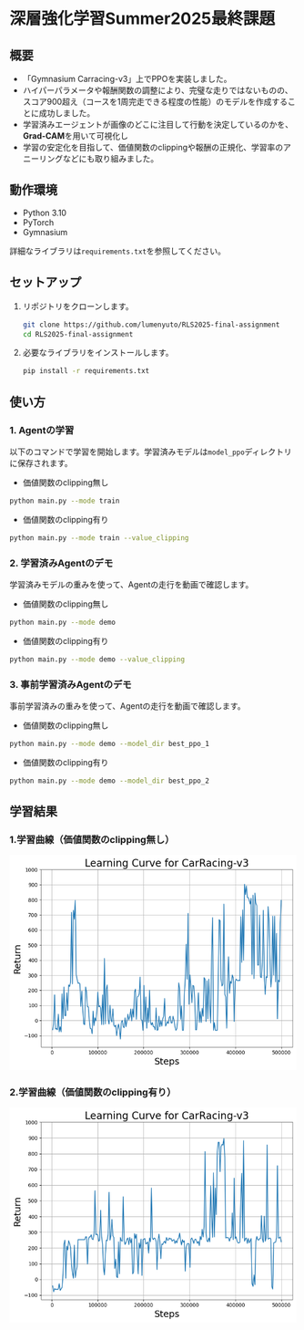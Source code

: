 # 深層強化学習Summer2025最終課題

## 概要
- 「Gymnasium Carracing-v3」上でPPOを実装しました。
- ハイパーパラメータや報酬関数の調整により、完璧な走りではないものの、スコア900超え（コースを1周完走できる程度の性能）のモデルを作成することに成功しました。
- 学習済みエージェントが画像のどこに注目して行動を決定しているのかを、**Grad-CAM**を用いて可視化し
- 学習の安定化を目指して、価値関数のclippingや報酬の正規化、学習率のアニーリングなどにも取り組みました。

## 動作環境

* Python 3.10
* PyTorch
* Gymnasium

詳細なライブラリは`requirements.txt`を参照してください。

## セットアップ

1.  リポジトリをクローンします。
    ```bash
    git clone https://github.com/lumenyuto/RLS2025-final-assignment
    cd RLS2025-final-assignment
    ```

2.  必要なライブラリをインストールします。
    ```bash
    pip install -r requirements.txt
    ```

## 使い方

### 1. Agentの学習

以下のコマンドで学習を開始します。学習済みモデルは`model_ppo`ディレクトリに保存されます。
- 価値関数のclipping無し
```bash
python main.py --mode train 
```
- 価値関数のclipping有り
```bash
python main.py --mode train --value_clipping
```
### 2. 学習済みAgentのデモ
学習済みモデルの重みを使って、Agentの走行を動画で確認します。
- 価値関数のclipping無し
```bash
python main.py --mode demo
```
- 価値関数のclipping有り
```bash
python main.py --mode demo --value_clipping
```

### 3. 事前学習済みAgentのデモ

事前学習済みの重みを使って、Agentの走行を動画で確認します。
- 価値関数のclipping無し
```bash
python main.py --mode demo --model_dir best_ppo_1
```

- 価値関数のclipping有り
```bash
python main.py --mode demo --model_dir best_ppo_2
```

## 学習結果
### 1.学習曲線（価値関数のclipping無し）
![学習曲線](https://github.com/lumenyuto/RLs2025-final-assignment/blob/main/images/best_ppo_1.png?raw=true)

### 2.学習曲線（価値関数のclipping有り）
![学習曲線](https://github.com/lumenyuto/RLs2025-final-assignment/blob/main/images/best_ppo_2.png?raw=true)




